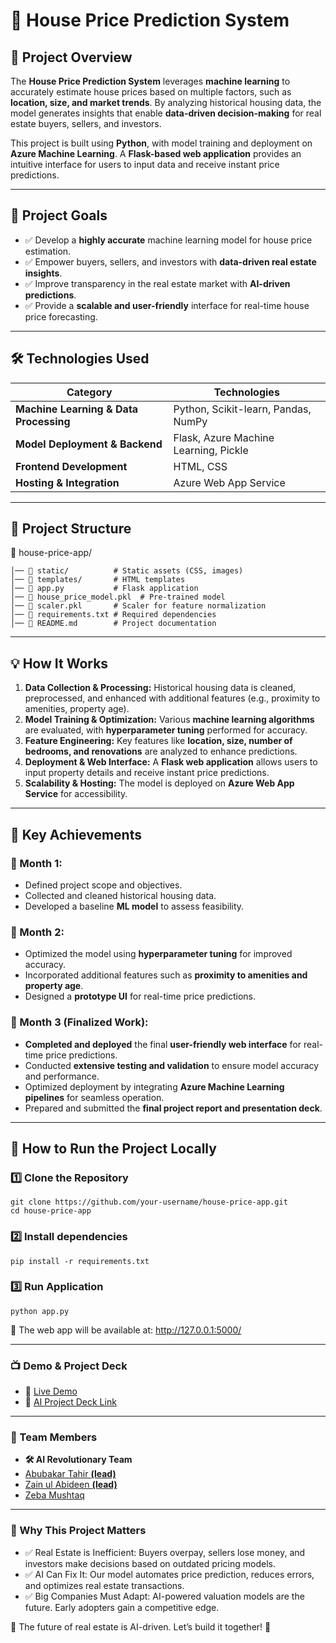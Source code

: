 # 🏡 House Price Prediction System  

## 🚀 Project Overview  
The **House Price Prediction System** leverages **machine learning** to accurately estimate house prices based on multiple factors, such as **location, size, and market trends**. By analyzing historical housing data, the model generates insights that enable **data-driven decision-making** for real estate buyers, sellers, and investors.  

This project is built using **Python**, with model training and deployment on **Azure Machine Learning**. A **Flask-based web application** provides an intuitive interface for users to input data and receive instant price predictions.  

---

## 🎯 Project Goals  
- ✅ Develop a **highly accurate** machine learning model for house price estimation.  
- ✅ Empower buyers, sellers, and investors with **data-driven real estate insights**.  
- ✅ Improve transparency in the real estate market with **AI-driven predictions**.  
- ✅ Provide a **scalable and user-friendly** interface for real-time house price forecasting.  

---

## 🛠️ Technologies Used  
| Category         | Technologies |
|-----------------|-------------|
| **Machine Learning & Data Processing** | Python, Scikit-learn, Pandas, NumPy |
| **Model Deployment & Backend** | Flask, Azure Machine Learning, Pickle |
| **Frontend Development** | HTML, CSS |
| **Hosting & Integration** | Azure Web App Service |

---

## 📁 Project Structure  
📂 house-price-app/
```
│── 📂 static/          # Static assets (CSS, images)
│── 📂 templates/       # HTML templates
│── 📄 app.py           # Flask application
│── 📄 house_price_model.pkl  # Pre-trained model
│── 📄 scaler.pkl       # Scaler for feature normalization
│── 📄 requirements.txt # Required dependencies
│── 📄 README.md        # Project documentation
```

---

## 💡 How It Works  
1. **Data Collection & Processing:** Historical housing data is cleaned, preprocessed, and enhanced with additional features (e.g., proximity to amenities, property age).  
2. **Model Training & Optimization:** Various **machine learning algorithms** are evaluated, with **hyperparameter tuning** performed for accuracy.  
3. **Feature Engineering:** Key features like **location, size, number of bedrooms, and renovations** are analyzed to enhance predictions.  
4. **Deployment & Web Interface:** A **Flask web application** allows users to input property details and receive instant price predictions.  
5. **Scalability & Hosting:** The model is deployed on **Azure Web App Service** for accessibility.  

---

## 📌 Key Achievements  

### 🔹 Month 1:  
- Defined project scope and objectives.  
- Collected and cleaned historical housing data.  
- Developed a baseline **ML model** to assess feasibility.  

### 🔹 Month 2:  
- Optimized the model using **hyperparameter tuning** for improved accuracy.  
- Incorporated additional features such as **proximity to amenities and property age**.  
- Designed a **prototype UI** for real-time price predictions.  

### 🔹 Month 3 (Finalized Work):  
- **Completed and deployed** the final **user-friendly web interface** for real-time price predictions.  
- Conducted **extensive testing and validation** to ensure model accuracy and performance.  
- Optimized deployment by integrating **Azure Machine Learning pipelines** for seamless operation.  
- Prepared and submitted the **final project report and presentation deck**.  

---

## 🚀 How to Run the Project Locally  

### 1️⃣ Clone the Repository  
```
git clone https://github.com/your-username/house-price-app.git
cd house-price-app
```

### 2️⃣ Install dependencies  
```
pip install -r requirements.txt
```

### 3️⃣ Run Application
```
python app.py
```
📌 The web app will be available at: http://127.0.0.1:5000/

---

### 📺 Demo & Project Deck
- 📢 [Live Demo](https://house-price-app-aiproject.azurewebsites.net/predict)
- 📄 [AI Project Deck Link](https://stdntpartners-my.sharepoint.com/:p:/g/personal/abubakar_tahir_studentambassadors_com/EbUc1dQk2vxNqtzP5KFUIoIBsCxkRitFitDHMFNuQYjH1A?e=As2cSL)

---

### 👥 Team Members
- **🛠️ AI Revolutionary Team** 
- [Abubakar Tahir **(lead)**](https://www.linkedin.com/in/abu-bakar-tahir/)
- [Zain ul Abideen **(lead)**](https://www.linkedin.com/in/zain-ul-abideen3/)
- [Zeba Mushtaq](https://www.linkedin.com/in/zeba-mushtaq-5b86912a2/)

---

### 📢 Why This Project Matters
- ✅ Real Estate is Inefficient: Buyers overpay, sellers lose money, and investors make decisions based on outdated pricing models.
- ✅ AI Can Fix It: Our model automates price prediction, reduces errors, and optimizes real estate transactions.
- ✅ Big Companies Must Adapt: AI-powered valuation models are the future. Early adopters gain a competitive edge.

📢 The future of real estate is AI-driven. Let’s build it together! 🚀

